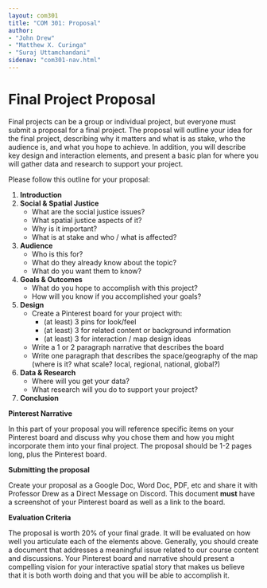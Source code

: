 ```yaml
---
layout: com301
title: "COM 301: Proposal"
author:
- "John Drew"
- "Matthew X. Curinga"
- "Suraj Uttamchandani"
sidenav: "com301-nav.html"
---
```


Final Project Proposal
======================
Final projects can be a group or individual project,
but everyone must submit a proposal for a final project.
The proposal will outline your idea for the final project,
describing why it matters and what is as stake, who the
audience is, and what you hope to achieve. In addition,
you will describe key design and interaction elements,
and present a basic plan for where you will gather data
and research to support your project.

Please follow this outline for your proposal:

1. **Introduction**
2. **Social & Spatial Justice**
   - What are the social justice issues?
   - What spatial justice aspects of it?
   - Why is it important?
   - What is at stake and who / what is affected?
3. **Audience**
   - Who is this for?
   - What do they already know about the topic?
   - What do you want them to know?
3. **Goals & Outcomes**
   - What do you hope to accomplish with this project?
   - How will you know if you accomplished your goals?
4. **Design**
   - Create a Pinterest board for your project with:
     - (at least) 3 pins for look/feel
     - (at least) 3 for related content or background information
     - (at least) 3 for interaction / map design ideas
   - Write a 1 or 2 paragraph narrative that describes the board
   - Write one paragraph that describes the space/geography of the map (where is it? what scale? local, regional, national, global?)
5. **Data & Research**
   - Where will you get your data?
   - What research will you do to support your project?
6. **Conclusion**

**Pinterest Narrative**

In this part of your proposal you will reference specific items on your 
Pinterest board and discuss why you chose them and how you might incorporate
them into your final project. The proposal should be 1-2 pages long, plus the
Pinterest board.

**Submitting the proposal**

Create your proposal as a Google Doc, Word Doc, PDF, etc and share it with
Professor Drew as a Direct Message on Discord. This document **must**
have a screenshot of your Pinterest board as well as a link to the board.

**Evaluation Criteria**

The proposal is worth 20% of your final grade. It will be evaluated
on how well you articulate each of the elements above. Generally,
you should create a document that addresses a meaningful issue related
to our course content and discussions. Your Pinterest board and narrative
should present a compelling vision for your interactive spatial story
that makes us believe that it is both worth doing and that you will
be able to accomplish it.